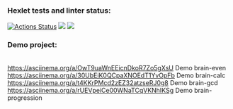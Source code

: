 ### Hexlet tests and linter status:
[![Actions Status](https://github.com/ivan-shumilin/python-project-lvl1/workflows/hexlet-check/badge.svg)](https://github.com/ivan-shumilin/python-project-lvl1/actions)
<a href="https://codeclimate.com/github/codeclimate/codeclimate/maintainability"><img src="https://api.codeclimate.com/v1/badges/a99a88d28ad37a79dbf6/maintainability" /></a>
<a href="https://codeclimate.com/github/codeclimate/codeclimate/test_coverage"><img src="https://api.codeclimate.com/v1/badges/a99a88d28ad37a79dbf6/test_coverage" /></a>
### Demo project:
<br>https://asciinema.org/a/OwT9uaWnEEicnDkoR7Zo5gXsU Demo brain-even
<br>https://asciinema.org/a/30UbEiK0QCpaXNOEdT1YvOpFb Demo brain-calc
<br>https://asciinema.org/a/t4KKrPMcd2zEZ32atzseRJ0g8 Demo brain-gcd
<br>https://asciinema.org/a/rUEVpeiCe00WNaTCqVKNhIKSg Demo brain-progression
